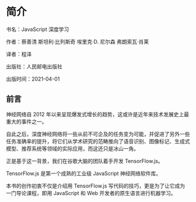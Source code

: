 # 简介

书名：JavaScript 深度学习

作者：蔡善清 斯坦利·比列斯奇 埃里克·D. 尼尔森 弗朗索瓦·肖莱

译者：程泽

出版社：人民邮电出版社

出版时间：2021-04-01

## 前言

神经网络自 2012 年以来呈现爆发式增长的趋势，这或许是近年来技术发展史上最重大的事件之一。

自此之后，深度神经网络将一些从前不可企及的任务变为可能，并促进了另外一些任务准确率的提升，将它们从学术研究的范畴推向了语音识别、图像标记、生成式模型、推荐系统等领域的实际应用，而这还只是冰山一角。

正是基于这一背景，我们在谷歌大脑的团队着手开发 TensorFlow.js。

TensorFlow.js 是第一个成熟的工业级 JavaScript 神经网络软件库。

本书的创作初衷不仅是介绍用 TensorFlow.js 写代码的技巧，更是为了让它成为一门导论课程，即用 JavaScript 和 Web 开发者的原生语言进行机器学习。
